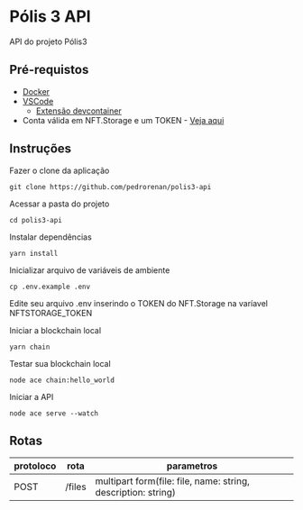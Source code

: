 # Pólis 3 API

API do projeto Pólis3

## Pré-requistos
- [Docker](https://www.docker.com/)
- [VSCode](https://code.visualstudio.com/)
    - [Extensão devcontainer](https://marketplace.visualstudio.com/items?itemName=ms-vscode-remote.remote-containers)
- Conta válida em NFT.Storage e um TOKEN - [Veja aqui](https://nft.storage/#getting-started)

## Instruções

Fazer o clone da aplicação
```
git clone https://github.com/pedrorenan/polis3-api
```

Acessar a pasta do projeto
```
cd polis3-api
```

Instalar dependências
```
yarn install
```

Inicializar arquivo de variáveis de ambiente
```
cp .env.example .env
```

Edite seu arquivo .env inserindo o TOKEN do NFT.Storage na varíavel NFTSTORAGE_TOKEN

Iniciar a blockchain local
```
yarn chain
```

Testar sua blockchain local
```
node ace chain:hello_world
```

Iniciar a API
```
node ace serve --watch
```


## Rotas

protoloco | rota | parametros 
----------|------|--------
POST | /files | multipart form(file: file, name: string, description: string)